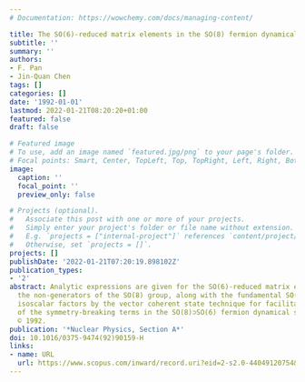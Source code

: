 ```yaml
---
# Documentation: https://wowchemy.com/docs/managing-content/

title: The SO(6)-reduced matrix elements in the SO(8) fermion dynamical symmetry model
subtitle: ''
summary: ''
authors:
- F. Pan
- Jin-Quan Chen
tags: []
categories: []
date: '1992-01-01'
lastmod: 2022-01-21T08:20:20+01:00
featured: false
draft: false

# Featured image
# To use, add an image named `featured.jpg/png` to your page's folder.
# Focal points: Smart, Center, TopLeft, Top, TopRight, Left, Right, BottomLeft, Bottom, BottomRight.
image:
  caption: ''
  focal_point: ''
  preview_only: false

# Projects (optional).
#   Associate this post with one or more of your projects.
#   Simply enter your project's folder or file name without extension.
#   E.g. `projects = ["internal-project"]` references `content/project/deep-learning/index.md`.
#   Otherwise, set `projects = []`.
projects: []
publishDate: '2022-01-21T07:20:19.898102Z'
publication_types:
- '2'
abstract: Analytic expressions are given for the SO(6)-reduced matrix elements of
  the non-generators of the SO(8) group, along with the fundamental SO(8)⊃SO(6)×SO(2)
  isoscalar factors by the vector coherent state technique for facilitating calculations
  of the symmetry-breaking terms in the SO(8)⊃SO(6) fermion dynamical symmetry model.
  © 1992.
publication: '*Nuclear Physics, Section A*'
doi: 10.1016/0375-9474(92)90159-H
links:
- name: URL
  url: https://www.scopus.com/inward/record.uri?eid=2-s2.0-44049120754&doi=10.1016%2f0375-9474%2892%2990159-H&partnerID=40&md5=b8a45834192a4e3dc2d6c665dd90f0a4
---
```

